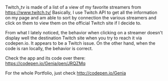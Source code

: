 Twitch_tv is made of a list of a view of my favorite streamers from https://www.twitch.tv/
Basically, I use Twitch API to get all the information on my page and am able to sort by connection the various streamers and click
on them to view them on the official Twitch site if I decide to. 

From what I lately noticed, the behavior when clicking on a streamer doesn't display well the destination Twitch site when you try to reach it via codepen.io. It appears to be a Twitch issue. On the other hand, when the code is ran locally, the behavior is correct. 

Check the app and its code over there: https://codepen.io/Genia/pen/JRQZMq

For the whole Portfolio, just check http://codepen.io/Genia 
